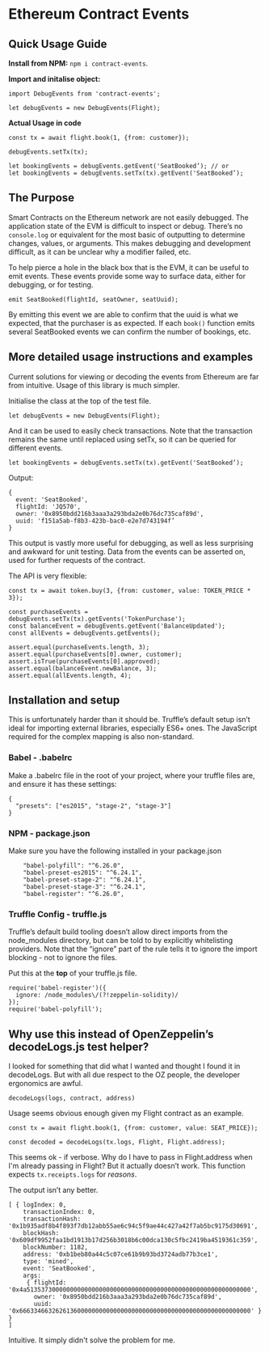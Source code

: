 # Ethereum Contract Events

## Quick Usage Guide

**Install from NPM:** `npm i contract-events`.

**Import and initalise object:**

```
import DebugEvents from 'contract-events';

let debugEvents = new DebugEvents(Flight);
```

**Actual Usage in code**

```
const tx = await flight.book(1, {from: customer});

debugEvents.setTx(tx);

let bookingEvents = debugEvents.getEvent('SeatBooked’); // or 
let bookingEvents = debugEvents.setTx(tx).getEvent('SeatBooked’);
``` 

## The Purpose

Smart Contracts on the Ethereum network are not easily debugged. The application state of the EVM is difficult to inspect or debug. There’s no 	`console.log` or equivalent for the most basic of outputting to determine changes, values, or arguments. This makes debugging and development difficult, as it can be unclear why a modifier failed, etc.

To help pierce a hole in the black box that is the EVM, it can be useful to emit events. These events provide some way to surface data, either for debugging, or for testing.

```
emit SeatBooked(flightId, seatOwner, seatUuid);
```

By emitting this event we are able to confirm that the uuid is what we expected, that the purchaser is as expected. If each `book()` function emits several SeatBooked events we can confirm the number of bookings, etc.

## More detailed usage instructions and examples

Current solutions for viewing or decoding the events from Ethereum are far from intuitive. Usage of this library is much simpler.

Initialise the class at the top of the test file.

```
let debugEvents = new DebugEvents(Flight);
```

And it can be used to easily check transactions. Note that the transaction remains the same until replaced using setTx, so it can be queried for different events.

```
let bookingEvents = debugEvents.setTx(tx).getEvent('SeatBooked’);
```

Output:

```
{ 
  event: 'SeatBooked',
  flightId: 'JQ570',
  owner: '0x8950bdd216b3aaa3a293bda2e0b76dc735caf89d',
  uuid: 'f151a5ab-f8b3-423b-bac0-e2e7d743194f’
}
```

This output is vastly more useful for debugging, as well as less surprising and awkward for unit testing. Data from the events can be asserted on, used for further requests of the contract.

The API is very flexible:

```
const tx = await token.buy(3, {from: customer, value: TOKEN_PRICE * 3});

const purchaseEvents = debugEvents.setTx(tx).getEvents('TokenPurchase');
const balanceEvent = debugEvents.getEvent('BalanceUpdated');
const allEvents = debugEvents.getEvents();

assert.equal(purchaseEvents.length, 3);
assert.equal(purchaseEvents[0].owner, customer);
assert.isTrue(purchaseEvents[0].approved);
assert.equal(balanceEvent.newBalance, 3);
assert.equal(allEvents.length, 4);

```

## Installation and setup

This is unfortunately harder than it should be. Truffle’s default setup isn’t ideal for importing external libraries, especially ES6+ ones. The JavaScript required for the complex mapping is also non-standard.

### Babel - .babelrc

Make a .babelrc file in the root of your project, where your truffle files are, and ensure it has these settings:

```
{
  "presets": ["es2015", "stage-2", "stage-3"]
}
```

### NPM - package.json

Make sure you have the following installed in your package.json

```
    "babel-polyfill": "^6.26.0",
    "babel-preset-es2015": "^6.24.1",
    "babel-preset-stage-2": "^6.24.1",
    "babel-preset-stage-3": "^6.24.1",
    "babel-register": "^6.26.0",
```

### Truffle Config - truffle.js 

Truffle’s default build tooling doesn’t allow direct imports from the node_modules directory, but can be told to by explicitly whitelisting providers. Note that the “ignore” part of the rule tells it to ignore the import blocking - not to ignore the files.

Put this at the **top** of your truffle.js file.

```
require('babel-register')({
  ignore: /node_modules\/(?!zeppelin-solidity)/
});
require('babel-polyfill');
```

## Why use this instead of OpenZeppelin’s decodeLogs.js test helper?
I looked for something that did what I wanted and thought I found it in decodeLogs. But with all due respect to the OZ people, the developer ergonomics are awful.

```
decodeLogs(logs, contract, address)
```
Usage seems obvious enough given my Flight contract as an example.

```
const tx = await flight.book(1, {from: customer, value: SEAT_PRICE});

const decoded = decodeLogs(tx.logs, Flight, Flight.address);
```
This seems ok - if verbose. Why do I have to pass in Flight.address when I'm already passing in Flight? But it actually doesn’t work. This function expects `tx.receipts.logs` for *reasons*.

The output isn’t any better.

```
[ { logIndex: 0,
    transactionIndex: 0,
    transactionHash: '0x1b935adf8b4f893f7db12abb55ae6c94c5f9ae44c427a42f7ab5bc9175d30691',
    blockHash: '0x609df9952faa1bd1913b17d256b3018b6c00dca130c5fbc2419ba4519361c359',
    blockNumber: 1182,
    address: '0xb1beb80a44c5c07ce61b9b93bd3724adb77b3ce1',
    type: 'mined',
    event: 'SeatBooked',
    args:
     { flightId: '0x4a51353730000000000000000000000000000000000000000000000000000000',
       owner: '0x8950bdd216b3aaa3a293bda2e0b76dc735caf89d',
       uuid: '0x6663346632626136000000000000000000000000000000000000000000000000' } } 
]
```

Intuitive. It simply didn't solve the problem for me.
